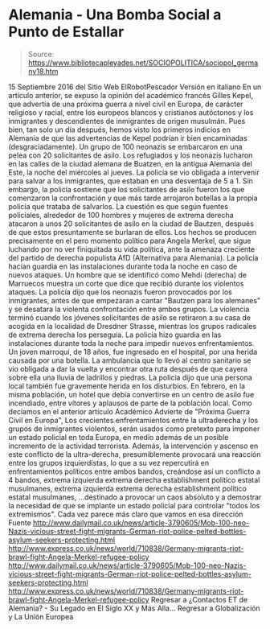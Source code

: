 # Alemania - Una Bomba Social a Punto de Estallar

> Source: https://www.bibliotecapleyades.net/SOCIOPOLITICA/sociopol_germany18.htm

15 Septiembre 2016
del Sitio Web ElRobotPescador
Versión en italiano
En un artículo anterior, se expuso la opinión del académico francés Gilles Kepel, que advertía de una próxima guerra a nivel civil en Europa, de carácter religioso y racial, entre los europeos blancos y cristianos autóctonos y los inmigrantes y descendientes de inmigrantes de origen musulmán. Pues bien, tan solo un día después, hemos visto los primeros indicios en Alemania de que las advertencias de Kepel podrían ir bien encaminadas (desgraciadamente). Un grupo de 100 neonazis se embarcaron en una pelea con 20 solicitantes de asilo. Los refugiados y los neonazis lucharon en las calles de la ciudad alemana de Buatzen, en la antigua Alemania del Este, la noche del miércoles al jueves. La policía se vio obligada a intervenir para salvar a los inmigrantes, que estaban en una desventaja de 5 a 1.
Sin embargo, la policía sostiene que los solicitantes de asilo fueron los que comenzaron la confrontación y que más tarde arrojaron botellas a la propia policía que trataba de salvarlos. La cuestión es que según fuentes policiales, alrededor de 100 hombres y mujeres de extrema derecha atacaron a unos 20 solicitantes de asilo en la ciudad de Bautzen, después de que estos presuntamente se burlaran de ellos.
Los hechos se producen precisamente en el pero momento político para Angela Merkel, que sigue luchando por no ver finiquitada su vida política, ante la amenaza creciente del partido de derecha populista AfD (Alternativa para Alemania). La policía hacían guardia en las instalaciones durante toda la noche en caso de nuevos ataques.
Un hombre que se identificó como Mehdi (derecha) de Marruecos
muestra un corte que dice que recibió durante los violentos ataques.
La policía dijo que los neonazis fueron provocados por los inmigrantes, antes de que empezaran a cantar "Bautzen para los alemanes" y se desatara la violenta confrontación entre ambos grupos. La violencia terminó cuando los jóvenes solicitantes de asilo se retiraron a su casa de acogida en la localidad de Dresdner Strasse, mientras los grupos radicales de extrema derecha los perseguía. La policía hizo guardia en las instalaciones durante toda la noche para impedir nuevos enfrentamientos. Un joven marroquí, de 18 años, fue ingresado en el hospital, por una herida causada por una botella. La ambulancia que lo llevó al centro sanitario se vio obligada a dar la vuelta y encontrar otra ruta después de que cayera sobre ella una lluvia de ladrillos y piedras. La policía dijo que una persona local también fue gravemente herida en los disturbios. En febrero, en la misma población, un hotel que debía convertirse en un centro de asilo fue incendiado, entre vítores y aplausos de parte de la población local. Como decíamos en el anterior artículo Académico Advierte de "Próxima Guerra Civil en Europa",
Los crecientes enfrentamientos entre la ultraderecha y los grupos de inmigrantes violentos, serán usados como pretexto para imponer un estado policial en toda Europa, en medio además de un posible incremento de la actividad terrorista.
Además, la intervención y ascenso en este conflicto de la ultra-derecha, presumiblemente provocará una reacción entre los grupos izquierdistas, lo que a su vez repercutirá en enfrentamientos políticos entre ambos bandos, creándose así un conflicto a 4 bandos,
extrema izquierda extrema derecha establishment político estatal musulmanes,
extrema izquierda
extrema derecha
establishment político estatal
musulmanes,
...destinado a provocar un caos absoluto y a demostrar la necesidad de que se implante un estado policial para controlar "todos los extremismos". Cada vez parece más claro que vamos en esa dirección
Fuente
http://www.dailymail.co.uk/news/article-3790605/Mob-100-neo-Nazis-vicious-street-fight-migrants-German-riot-police-pelted-bottles-asylum-seekers-protecting.html http://www.express.co.uk/news/world/710838/Germany-migrants-riot-brawl-fight-Angela-Merkel-refugee-policy
http://www.dailymail.co.uk/news/article-3790605/Mob-100-neo-Nazis-vicious-street-fight-migrants-German-riot-police-pelted-bottles-asylum-seekers-protecting.html
http://www.express.co.uk/news/world/710838/Germany-migrants-riot-brawl-fight-Angela-Merkel-refugee-policy
Regresar a ¿Contactos ET de Alemania? - Su Legado en El Siglo XX y Mas Alla...
Regresar a Globalización y La Unión Europea
